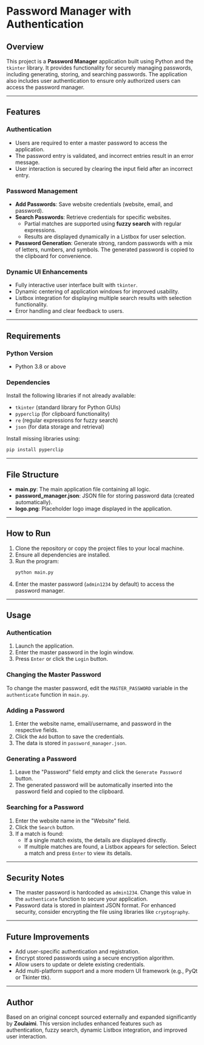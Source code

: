 # Password Manager with Authentication

## Overview

This project is a **Password Manager** application built using Python and the `tkinter` library. It provides functionality for securely managing passwords, including generating, storing, and searching passwords. The application also includes user authentication to ensure only authorized users can access the password manager.

---

## Features

### **Authentication**

- Users are required to enter a master password to access the application.
- The password entry is validated, and incorrect entries result in an error message.
- User interaction is secured by clearing the input field after an incorrect entry.

### **Password Management**

- **Add Passwords**: Save website credentials (website, email, and password).
- **Search Passwords**: Retrieve credentials for specific websites.
  - Partial matches are supported using **fuzzy search** with regular expressions.
  - Results are displayed dynamically in a Listbox for user selection.
- **Password Generation**: Generate strong, random passwords with a mix of letters, numbers, and symbols. The generated password is copied to the clipboard for convenience.

### **Dynamic UI Enhancements**

- Fully interactive user interface built with `tkinter`.
- Dynamic centering of application windows for improved usability.
- Listbox integration for displaying multiple search results with selection functionality.
- Error handling and clear feedback to users.

---

## Requirements

### **Python Version**

- Python 3.8 or above

### **Dependencies**

Install the following libraries if not already available:

- `tkinter` (standard library for Python GUIs)
- `pyperclip` (for clipboard functionality)
- `re` (regular expressions for fuzzy search)
- `json` (for data storage and retrieval)

Install missing libraries using:

```bash
pip install pyperclip
```

---

## File Structure

- **main.py**: The main application file containing all logic.
- **password_manager.json**: JSON file for storing password data (created automatically).
- **logo.png**: Placeholder logo image displayed in the application.

---

## How to Run

1. Clone the repository or copy the project files to your local machine.
2. Ensure all dependencies are installed.
3. Run the program:
   ```bash
   python main.py
   ```
4. Enter the master password (`admin1234` by default) to access the password manager.

---

## Usage

### **Authentication**

1. Launch the application.
2. Enter the master password in the login window.
3. Press `Enter` or click the `Login` button.

### **Changing the Master Password**

To change the master password, edit the `MASTER_PASSWORD` variable in the `authenticate` function in `main.py`.

### **Adding a Password**

1. Enter the website name, email/username, and password in the respective fields.
2. Click the `Add` button to save the credentials.
3. The data is stored in `password_manager.json`.

### **Generating a Password**

1. Leave the "Password" field empty and click the `Generate Password` button.
2. The generated password will be automatically inserted into the password field and copied to the clipboard.

### **Searching for a Password**

1. Enter the website name in the "Website" field.
2. Click the `Search` button.
3. If a match is found:
   - If a single match exists, the details are displayed directly.
   - If multiple matches are found, a Listbox appears for selection. Select a match and press `Enter` to view its details.

---

## Security Notes

- The master password is hardcoded as `admin1234`. Change this value in the `authenticate` function to secure your application.
- Password data is stored in plaintext JSON format. For enhanced security, consider encrypting the file using libraries like `cryptography`.

---

## Future Improvements

- Add user-specific authentication and registration.
- Encrypt stored passwords using a secure encryption algorithm.
- Allow users to update or delete existing credentials.
- Add multi-platform support and a more modern UI framework (e.g., PyQt or Tkinter ttk).

---

## Author

Based on an original concept sourced externally and expanded significantly by **Zoulaimi**. This version includes enhanced features such as authentication, fuzzy search, dynamic Listbox integration, and improved user interaction.
